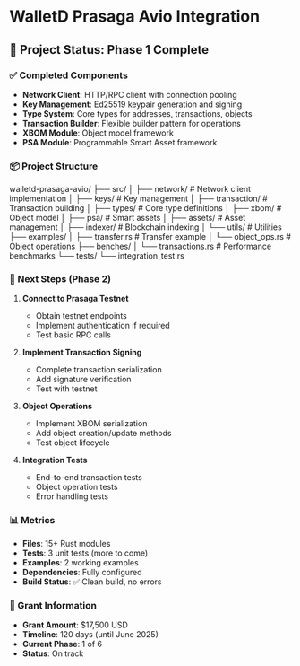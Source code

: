 # WalletD Prasaga Avio Integration

## 🎯 Project Status: Phase 1 Complete

### ✅ Completed Components

- **Network Client**: HTTP/RPC client with connection pooling
- **Key Management**: Ed25519 keypair generation and signing
- **Type System**: Core types for addresses, transactions, objects
- **Transaction Builder**: Flexible builder pattern for operations
- **XBOM Module**: Object model framework
- **PSA Module**: Programmable Smart Asset framework

### 📦 Project Structure
walletd-prasaga-avio/
├── src/
│   ├── network/      # Network client implementation
│   ├── keys/         # Key management
│   ├── transaction/  # Transaction building
│   ├── types/        # Core type definitions
│   ├── xbom/         # Object model
│   ├── psa/          # Smart assets
│   ├── assets/       # Asset management
│   ├── indexer/      # Blockchain indexing
│   └── utils/        # Utilities
├── examples/
│   ├── transfer.rs   # Transfer example
│   └── object_ops.rs # Object operations
├── benches/
│   └── transactions.rs # Performance benchmarks
└── tests/
└── integration_test.rs

### 🚀 Next Steps (Phase 2)

1. **Connect to Prasaga Testnet**
   - Obtain testnet endpoints
   - Implement authentication if required
   - Test basic RPC calls

2. **Implement Transaction Signing**
   - Complete transaction serialization
   - Add signature verification
   - Test with testnet

3. **Object Operations**
   - Implement XBOM serialization
   - Add object creation/update methods
   - Test object lifecycle

4. **Integration Tests**
   - End-to-end transaction tests
   - Object operation tests
   - Error handling tests

### 📊 Metrics

- **Files**: 15+ Rust modules
- **Tests**: 3 unit tests (more to come)
- **Examples**: 2 working examples
- **Dependencies**: Fully configured
- **Build Status**: ✅ Clean build, no errors

### 🔗 Grant Information

- **Grant Amount**: $17,500 USD
- **Timeline**: 120 days (until June 2025)
- **Current Phase**: 1 of 6
- **Status**: On track

